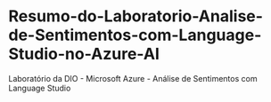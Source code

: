 # Resumo-do-Laboratorio-Analise-de-Sentimentos-com-Language-Studio-no-Azure-AI
Laboratório da DIO - Microsoft Azure - Análise de Sentimentos com Language Studio
